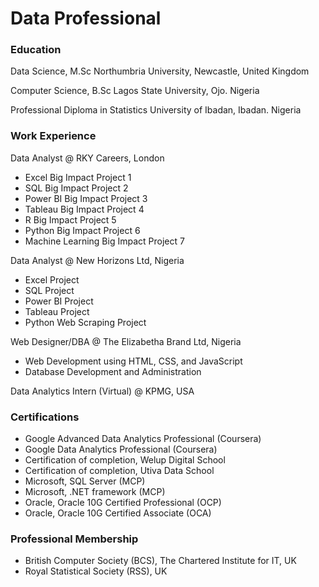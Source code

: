# Data Professional

### Education
Data Science, M.Sc
Northumbria University, Newcastle, United Kingdom

Computer Science, B.Sc
Lagos State University, Ojo. Nigeria

Professional Diploma in Statistics
University of Ibadan, Ibadan. Nigeria

### Work Experience
Data Analyst @ RKY Careers, London
- Excel Big Impact Project 1
- SQL Big Impact Project 2
- Power BI Big Impact Project 3
- Tableau Big Impact Project 4
- R Big Impact Project 5
- Python Big Impact Project 6
- Machine Learning Big Impact Project 7

Data Analyst @ New Horizons Ltd, Nigeria
- Excel Project
- SQL Project
- Power BI Project
- Tableau Project
- Python Web Scraping Project

Web Designer/DBA @ The Elizabetha Brand Ltd, Nigeria
- Web Development using HTML, CSS, and JavaScript
- Database Development and Administration

Data Analytics Intern (Virtual) @ KPMG, USA

### Certifications
- Google Advanced Data Analytics Professional (Coursera)
- Google Data Analytics Professional (Coursera)
- Certification of completion, Welup Digital School
- Certification of completion, Utiva Data School
- Microsoft, SQL Server (MCP)
- Microsoft, .NET framework (MCP)
- Oracle, Oracle 10G Certified Professional (OCP)
- Oracle, Oracle 10G Certified Associate (OCA)

### Professional Membership
- British Computer Society (BCS), The Chartered Institute for IT, UK
- Royal Statistical Society (RSS), UK
